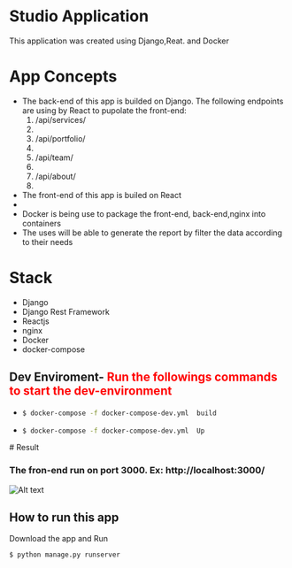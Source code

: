 # Studio Application
This application  was created using Django,Reat. and Docker 




# App Concepts
<ul>
<li>The back-end of this app is builded on Django. The following endpoints are using by React to pupolate the front-end:
    <ol>
    <li>/api/services/<li>
    <li>/api/portfolio/<li>
    <li>/api/team/<li>
    <li>/api/about/<li>
    </ol>
</li>
<li>The front-end of this app is builed on React <li>
<li> Docker is being use to package the front-end, back-end,nginx  into containers
  
</li>
 <li>The uses will be able to generate the report by filter the data according to their needs </li>


</ul>


# Stack
<ul>

<li>Django</li>
<li>Django Rest Framework </li>
<li>Reactjs </li>
<li>nginx </li>
<li>Docker</li>
<li>docker-compose</li>

</ul>


## Dev Enviroment- <b style='color:red'>Run the followings commands  to start the dev-environment</b>
<ul>
<li>
 
```bash
$ docker-compose -f docker-compose-dev.yml  build
```
</li>
<li>
 
```bash
$ docker-compose -f docker-compose-dev.yml  Up
```
</li>
</ul>
# Result

### The fron-end run on port 3000. Ex: http://localhost:3000/
![Alt text](/frontend/client/src/assets/homepage.png "Home" )

 

 











## How to run this app

Download the app and Run
```bash
$ python manage.py runserver
```
 